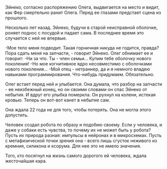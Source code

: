 Эйнеко, согласно распоряжению Олега, выдвигается на место и видит, как Фер смертельно ранит Олега. Перед ее глазами предстает сцена из прошлого.

Несколько лет назад. Эйнеко, будучи в старой неисправной оболочке, роняет поднос с посудой и падает сама. В последнее время это случается с ней не впервые.

-Мое тело меня подводит. Такая горничная никуда не годится, правда? Пора сдать меня на запчасти, - говорит Эйнеко.
Олег обнимает ее и говорит:
-Ни за что. Ты - член семьи... Купим тебе оболочку нового поколения!
-Но мое когнитивное ядро несовместимо с оболочками нового поколения...
-Мой отец - нетраннер, да и я немного владею навыками программирования. Что-нибудь придумаем. Обязательно.

Олег встает перед ней и улыбается. Она думала, что разбор на запчасти - ее неизбежный конец, но он своими словами он спас Эйнеко от небытия. И вдруг его улыбка померкла. Он рухнул на колени, истекая кровью. Теперь он вот-вот канет в небытие сам.

Она ждала 22 года не для того, чтобы потерять. Она не могла этого допустить.

Человек создал робота по образу и подобию своему. Если у человека, и даже у собаки есть чувства, то почему их не может быть у робота? Пусть их природа разная: импульсы в нейронах и в микросхемах. Пусть с метафизической точки зрения она - всего лишь сгусток неживого из кремния, силикона и ксорума. Для нее это не имело значения.

Того, кто посягнул на жизнь самого дорогого ей человека, ждала жесточайшая кара.
